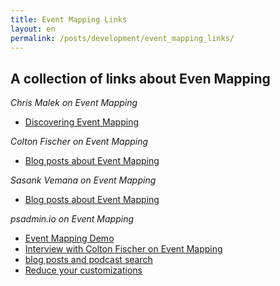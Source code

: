 ```yaml
---
title: Event Mapping Links
layout: en
permalink: /posts/development/event_mapping_links/
---
```


## A collection of links about Even Mapping

*Chris Malek on Event Mapping*

* [Discovering Event Mapping](http://www.cedarhillsgroup.com/knowledge-base/kbarticles/PT855-assigning-application-class-peoplecode-to-component-events)

*Colton Fischer on Event Mapping*

* [Blog posts about Event Mapping](http://www.peoplesoftmods.com/category/emf/)

*Sasank Vemana on Event Mapping*

* [Blog posts about Event Mapping](https://pe0ples0ft.blogspot.com/search?q=Event+mapping)

*psadmin.io on Event Mapping*

* [Event Mapping Demo](http://psadmin.io/2016/02/10/8-55-event-mapping-demo/)
* [Interview with Colton Fischer on Event Mapping](http://psadmin.io/2016/11/18/55-2fa-and-event-mapping-w-colton-fischer/)
* [blog posts and podcast search](http://psadmin.io/?s=event+mapping)
* [Reduce your customizations](http://psadmin.io/2015/12/29/8-55-reduce-your-customizations/)
